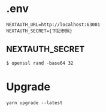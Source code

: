# .env

```
NEXTAUTH_URL=http://localhost:63001
NEXTAUTH_SECRET={下記参照}
```

## NEXTAUTH_SECRET

```
$ openssl rand -base64 32
```

# Upgrade

```
yarn upgrade --latest
```